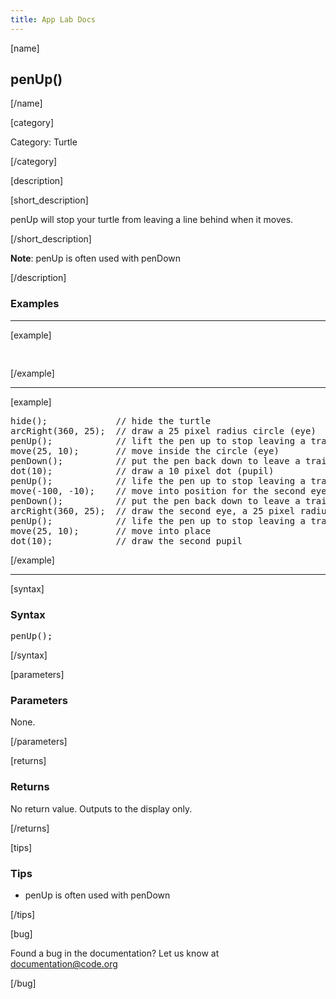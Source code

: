 ```yaml
---
title: App Lab Docs
---
```


[name]

## penUp()

[/name]


[category]

Category: Turtle

[/category]

[description]

[short_description]

penUp will stop your turtle from leaving a line behind when it moves.

[/short_description]

**Note**: penUp is often used with penDown

[/description]

### Examples
____________________________________________________

[example]

<pre>

</pre>

[/example]

____________________________________________________

[example]

<pre>
hide();             // hide the turtle
arcRight(360, 25);  // draw a 25 pixel radius circle (eye)
penUp();            // lift the pen up to stop leaving a trail
move(25, 10);       // move inside the circle (eye)
penDown();          // put the pen back down to leave a trail
dot(10);            // draw a 10 pixel dot (pupil)
penUp();            // life the pen up to stop leaving a trail
move(-100, -10);    // move into position for the second eye
penDown();          // put the pen back down to leave a trail
arcRight(360, 25);  // draw the second eye, a 25 pixel radius circle
penUp();            // life the pen up to stop leaving a trail
move(25, 10);       // move into place
dot(10);            // draw the second pupil
</pre>


[/example]

____________________________________________________

[syntax]

### Syntax
<pre>
penUp();
</pre>

[/syntax]

[parameters]

### Parameters


None.

[/parameters]

[returns]

### Returns
No return value. Outputs to the display only.

[/returns]

[tips]

### Tips
- penUp is often used with penDown

[/tips]

[bug]

Found a bug in the documentation? Let us know at documentation@code.org

[/bug]
